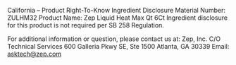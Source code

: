  
 
 
California – Product Right-To-Know Ingredient Disclosure 
Material Number: ZULHM32 
Product Name: Zep Liquid Heat Max Qt 6Ct 
Ingredient disclosure for this product is not required per SB 258 Regulation. 
 
For additional information or question, please contact us at: 
Zep, Inc. 
C/O Technical Services 
600 Galleria Pkwy SE, Ste 1500 
Atlanta, GA 30339 
Email: asktech@zep.com 
 
 
 
 
